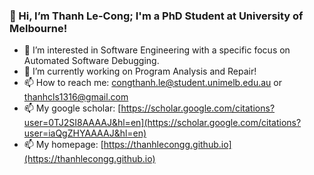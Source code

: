 ### 👋 Hi, I’m Thanh Le-Cong; I'm a PhD Student at University of Melbourne!

- 👀 I’m interested in Software Engineering with a specific focus on Automated Software Debugging.
- 🌱 I’m currently working on Program Analysis and Repair!
- 📫 How to reach me: congthanh.le@student.unimelb.edu.au or thanhcls1316@gmail.com
- 📫 My google scholar: [https://scholar.google.com/citations?user=0TJ2SI8AAAAJ&hl=en](https://scholar.google.com/citations?user=iaQgZHYAAAAJ&hl=en)
- 📫 My homepage: [https://thanhlecongg.github.io](https://thanhlecongg.github.io)

<!---
thanhlecongg/thanhlecongg is a ✨ special ✨ repository because its `README.md` (this file) appears on your GitHub profile.
You can click the Preview link to take a look at your changes.
--->
